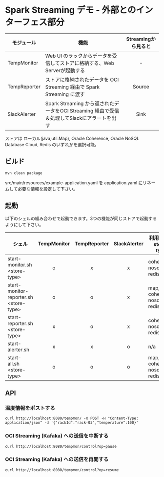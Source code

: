 # Spark Streaming デモ - 外部とのインターフェス部分

| モジュール | 機能 | Streamingから見ると |
|-----------|------|:------------------:|
| TempMonitor | Web UI のラックからデータを受信してストアに格納する、Web Serverが起動する         | - |
| TempReporter  | ストアに格納されたデータを OCI Streaming 経由で Spark Streaming に渡す        | Source |
| SlackAlerter | Spark Streaming から返されたデータをOCI Streaming 経由で受信＆処理してSlackにアラートを出す | Sink |

ストアは ローカル(java,util.Map), Oracle Coherence, Oracle NoSQL Database Cloud, Redis のいずれかを選択可能。

## ビルド

```
mvn clean package
```

src/main/resources/example-application.yaml を application.yaml にリネームして必要な情報を設定して下さい。

## 起動

以下のシェルの組み合わせで起動できます。3つの機能が同じストアで起動するようにして下さい。

| シェル                                  | TempMonitor | TempReporter | SlackAlerter | 利用可能な store-type         |
|----------------------------------------|:------------:|:------------:|:------------:|------------------------------|
|start-monitor.sh \<store-type\>         |      o       |      x       |      x       | coherence, nosql, redis      |
|start-monitor-reporter.sh \<store-type\>|      o       |      o       |      x       | map, coherence, nosql, redis |
|start-reporter.sh \<store-type\>        |      x       |      o       |      x       | coherence, nosql, redis      |
|start-alerter.sh                        |      x       |      x       |      o       | n/a                          |
|start-all.sh \<store-type\>             |      o       |      o       |      o       | map, coherence, nosql, redis |


## API

### 温度情報をポストする

```
curl http://localhost:8080/tempmon/ -X POST -H "Content-Type: application/json" -d '{"rackId":"rack-03","temperature":100}'
```

### OCI Streaming (Kafaka) への送信を中断する

```
curl http://localhost:8080/tempmon/control?op=pause
```

### OCI Streaming (Kafaka) への送信を再開する


```
curl http://localhost:8080/tempmon/control?op=resume
```

